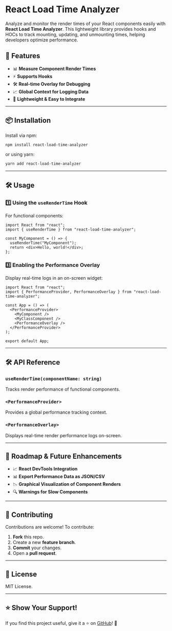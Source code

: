 # React Load Time Analyzer

Analyze and monitor the render times of your React components easily with **React Load Time Analyzer**. This lightweight library provides hooks and HOCs to track mounting, updating, and unmounting times, helping developers optimize performance.

## 🚀 Features
- 📊 **Measure Component Render Times**
- ⚡ **Supports Hooks**
- 🛠 **Real-time Overlay for Debugging**
- 📈 **Global Context for Logging Data**
- 📝 **Lightweight & Easy to Integrate**

---

## 📦 Installation

Install via npm:
```sh
npm install react-load-time-analyzer
```

or using yarn:
```sh
yarn add react-load-time-analyzer
```

---

## 🛠 Usage

### **1️⃣ Using the `useRenderTime` Hook**
For functional components:
```tsx
import React from "react";
import { useRenderTime } from "react-load-time-analyzer";

const MyComponent = () => {
  useRenderTime("MyComponent");
  return <div>Hello, world!</div>;
};
```

### **3️⃣ Enabling the Performance Overlay**
Display real-time logs in an on-screen widget:
```tsx
import React from "react";
import { PerformanceProvider, PerformanceOverlay } from "react-load-time-analyzer";

const App = () => (
  <PerformanceProvider>
    <MyComponent />
    <MyClassComponent />
    <PerformanceOverlay />
  </PerformanceProvider>
);

export default App;
```

---

## 🛠 API Reference

### `useRenderTime(componentName: string)`
Tracks render performance of functional components.

### `<PerformanceProvider>`
Provides a global performance tracking context.

### `<PerformanceOverlay>`
Displays real-time render performance logs on-screen.

---

## 📌 Roadmap & Future Enhancements
- 📈 **React DevTools Integration**
- 📊 **Export Performance Data as JSON/CSV**
- 📉 **Graphical Visualization of Component Renders**
- 🔍 **Warnings for Slow Components**

---

## 🤝 Contributing
Contributions are welcome! To contribute:
1. **Fork** this repo.
2. Create a new **feature branch**.
3. **Commit** your changes.
4. Open a **pull request**.

---

## 📜 License
MIT License.

---

## ⭐ Show Your Support!
If you find this project useful, give it a ⭐ on [GitHub](https://github.com/your-repo)! 🚀


